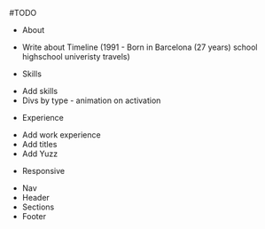 #TODO

- About
* Write about Timeline (1991 - Born in Barcelona (27 years) school highschool univeristy travels)

- Skills
* Add skills
* Divs by type - animation on activation

- Experience
* Add work experience
* Add titles
* Add Yuzz

- Responsive 
* Nav
* Header
* Sections
* Footer